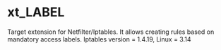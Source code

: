# xt_LABEL
Target extension for Netfilter/Iptables. 
It allows creating rules based on mandatory access labels. Iptables version = 1.4.19, Linux = 3.14

